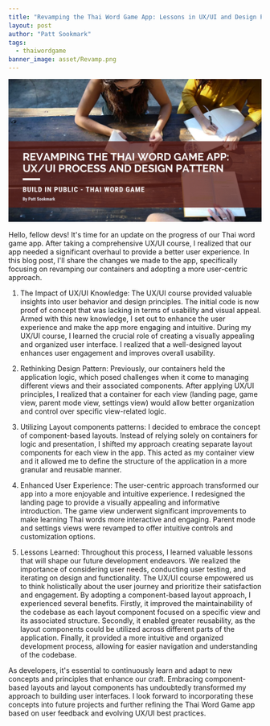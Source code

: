```yaml
---
title: "Revamping the Thai Word Game App: Lessons in UX/UI and Design Pattern"
layout: post
author: "Patt Sookmark"
tags:
  - thaiwordgame
banner_image: asset/Revamp.png
---
```


<img class="blog-banner" src="/asset/Revamp.png" alt="blog-patterns" />

Hello, fellow devs! It's time for an update on the progress of our Thai word game app. After taking a comprehensive UX/UI course, I realized that our app needed a significant overhaul to provide a better user experience. In this blog post, I'll share the changes we made to the app, specifically focusing on revamping our containers and adopting a more user-centric approach.

1. The Impact of UX/UI Knowledge:
   The UX/UI course provided valuable insights into user behavior and design principles. The initial code is now proof of concept that was lacking in terms of usability and visual appeal. Armed with this new knowledge, I set out to enhance the user experience and make the app more engaging and intuitive. During my UX/UI course, I learned the crucial role of creating a visually appealing and organized user interface. I realized that a well-designed layout enhances user engagement and improves overall usability.
2. Rethinking Design Pattern:
   Previously, our containers held the application logic, which posed challenges when it come to managing different views and their associated components. After applying UX/UI principles, I realized that a container for each view (landing page, game view, parent mode view, settings view) would allow better organization and control over specific view-related
   logic.
3. Utilizing Layout components patterns: I decided to embrace the concept of component-based layouts. Instead of relying solely on containers for logic and presentation, I shifted my approach creating separate layout components for each view in the app. This acted as my container view and it allowed me to define the structure of the application in a more granular and reusable manner.

4. Enhanced User Experience:
   The user-centric approach transformed our app into a more enjoyable and intuitive experience. I redesigned the landing page to provide a visually appealing and informative introduction. The game view underwent significant improvements to make learning Thai words more interactive and engaging. Parent mode and settings views were revamped to offer intuitive controls and customization options.
5. Lessons Learned:
   Throughout this process, I learned valuable lessons that will shape our future development endeavors. We realized the importance of considering user needs, conducting user testing, and iterating on design and functionality. The UX/UI course empowered us to think holistically about the user journey and prioritize their satisfaction and engagement. By adopting a component-based layout approach, I experienced several benefits. Firstly, it improved the maintainability of the codebase as each layout component focused on a specific view and its associated structure. Secondly, it enabled greater reusability, as the layout components could be utilized across different parts of the application. Finally, it provided a more intuitive and organized development process, allowing for easier navigation and understanding of the codebase.

As developers, it's essential to continuously learn and adapt to new concepts and principles that enhance our craft. Embracing component-based layouts and layout components has undoubtedly transformed my approach to building user interfaces. I look forward to incorporating these concepts into future projects and further refining the Thai Word Game app based on user feedback and evolving UX/UI best practices.
